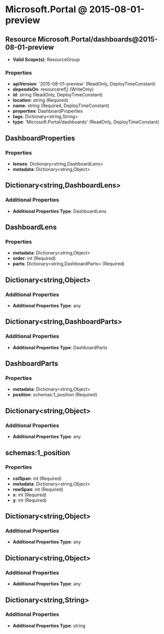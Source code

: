 # Microsoft.Portal @ 2015-08-01-preview

## Resource Microsoft.Portal/dashboards@2015-08-01-preview
* **Valid Scope(s)**: ResourceGroup
### Properties
* **apiVersion**: '2015-08-01-preview' (ReadOnly, DeployTimeConstant)
* **dependsOn**: resourceref[] (WriteOnly)
* **id**: string (ReadOnly, DeployTimeConstant)
* **location**: string (Required)
* **name**: string (Required, DeployTimeConstant)
* **properties**: DashboardProperties
* **tags**: Dictionary<string,String>
* **type**: 'Microsoft.Portal/dashboards' (ReadOnly, DeployTimeConstant)

## DashboardProperties
### Properties
* **lenses**: Dictionary<string,DashboardLens>
* **metadata**: Dictionary<string,Object>

## Dictionary<string,DashboardLens>
### Additional Properties
* **Additional Properties Type**: DashboardLens

## DashboardLens
### Properties
* **metadata**: Dictionary<string,Object>
* **order**: int (Required)
* **parts**: Dictionary<string,DashboardParts> (Required)

## Dictionary<string,Object>
### Additional Properties
* **Additional Properties Type**: any

## Dictionary<string,DashboardParts>
### Additional Properties
* **Additional Properties Type**: DashboardParts

## DashboardParts
### Properties
* **metadata**: Dictionary<string,Object>
* **position**: schemas:1_position (Required)

## Dictionary<string,Object>
### Additional Properties
* **Additional Properties Type**: any

## schemas:1_position
### Properties
* **colSpan**: int (Required)
* **metadata**: Dictionary<string,Object>
* **rowSpan**: int (Required)
* **x**: int (Required)
* **y**: int (Required)

## Dictionary<string,Object>
### Additional Properties
* **Additional Properties Type**: any

## Dictionary<string,Object>
### Additional Properties
* **Additional Properties Type**: any

## Dictionary<string,String>
### Additional Properties
* **Additional Properties Type**: string


